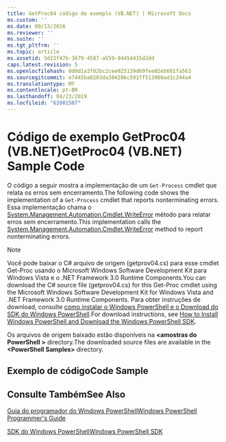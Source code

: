 ```yaml
---
title: GetProc04 código de exemplo (VB.NET) | Microsoft Docs
ms.custom: ''
ms.date: 09/13/2016
ms.reviewer: ''
ms.suite: ''
ms.tgt_pltfrm: ''
ms.topic: article
ms.assetid: 5d22f47b-3679-4587-a559-94454415d2dd
caps.latest.revision: 5
ms.openlocfilehash: 0d0d1a3f82bc2cee025139d69fee02eb601fa563
ms.sourcegitcommit: e7445ba8203da304286c591ff513900ad1c244a4
ms.translationtype: MT
ms.contentlocale: pt-BR
ms.lasthandoff: 04/23/2019
ms.locfileid: "62081507"
---
```

# <a name="getproc04-vbnet-sample-code"></a><span data-ttu-id="28e01-102">Código de exemplo GetProc04 (VB.NET)</span><span class="sxs-lookup"><span data-stu-id="28e01-102">GetProc04 (VB.NET) Sample Code</span></span>

<span data-ttu-id="28e01-103">O código a seguir mostra a implementação de um `Get-Process` cmdlet que relata os erros sem encerramento.</span><span class="sxs-lookup"><span data-stu-id="28e01-103">The following code shows the implementation of a `Get-Process` cmdlet that reports nonterminating errors.</span></span> <span data-ttu-id="28e01-104">Essa implementação chama o [System.Management.Automation.Cmdlet.WriteError](/dotnet/api/System.Management.Automation.Cmdlet.WriteError) método para relatar erros sem encerramento.</span><span class="sxs-lookup"><span data-stu-id="28e01-104">This implementation calls the [System.Management.Automation.Cmdlet.WriteError](/dotnet/api/System.Management.Automation.Cmdlet.WriteError) method to report nonterminating errors.</span></span>

> [!NOTE]
> <span data-ttu-id="28e01-105">Você pode baixar o C# arquivo de origem (getprov04.cs) para esse cmdlet Get-Proc usando o Microsoft Windows Software Development Kit para Windows Vista e o .NET Framework 3.0 Runtime Components.</span><span class="sxs-lookup"><span data-stu-id="28e01-105">You can download the C# source file (getprov04.cs) for this Get-Proc cmdlet using the Microsoft Windows Software Development Kit for Windows Vista and .NET Framework 3.0 Runtime Components.</span></span> <span data-ttu-id="28e01-106">Para obter instruções de download, consulte [como instalar o Windows PowerShell e o Download do SDK do Windows PowerShell](/powershell/developer/installing-the-windows-powershell-sdk).</span><span class="sxs-lookup"><span data-stu-id="28e01-106">For download instructions, see [How to Install Windows PowerShell and Download the Windows PowerShell SDK](/powershell/developer/installing-the-windows-powershell-sdk).</span></span>
>
> <span data-ttu-id="28e01-107">Os arquivos de origem baixado estão disponíveis na  **\<amostras do PowerShell >** directory.</span><span class="sxs-lookup"><span data-stu-id="28e01-107">The downloaded source files are available in the **\<PowerShell Samples>** directory.</span></span>

## <a name="code-sample"></a><span data-ttu-id="28e01-108">Exemplo de código</span><span class="sxs-lookup"><span data-stu-id="28e01-108">Code Sample</span></span>

<!-- TODO!!!: review snippet reference  [!CODE [Msh_samplesgetproc04#GetProc04vball](Msh_samplesgetproc04#GetProc04vball)]  -->

## <a name="see-also"></a><span data-ttu-id="28e01-109">Consulte Também</span><span class="sxs-lookup"><span data-stu-id="28e01-109">See Also</span></span>

[<span data-ttu-id="28e01-110">Guia do programador do Windows PowerShell</span><span class="sxs-lookup"><span data-stu-id="28e01-110">Windows PowerShell Programmer's Guide</span></span>](./windows-powershell-programmer-s-guide.md)

[<span data-ttu-id="28e01-111">SDK do Windows PowerShell</span><span class="sxs-lookup"><span data-stu-id="28e01-111">Windows PowerShell SDK</span></span>](../windows-powershell-reference.md)